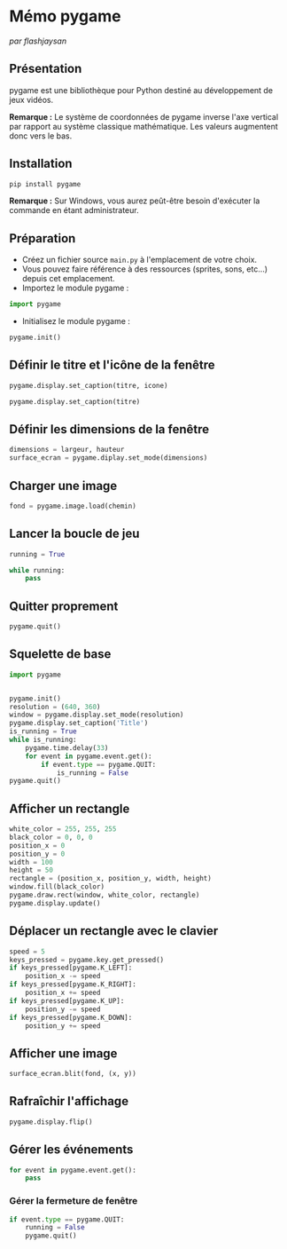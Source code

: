 # Mémo pygame

*par flashjaysan*

## Présentation

pygame est une bibliothèque pour Python destiné au développement de jeux vidéos.

**Remarque :** Le système de coordonnées de pygame inverse l'axe vertical par rapport au système classique mathématique. Les valeurs augmentent donc vers le bas.

## Installation

```python
pip install pygame
```

**Remarque :** Sur Windows, vous aurez peût-être besoin d'exécuter la commande en étant administrateur.

## Préparation

- Créez un fichier source `main.py` à l'emplacement de votre choix.
- Vous pouvez faire référence à des ressources (sprites, sons, etc...) depuis cet emplacement.
- Importez le module pygame :

```python
import pygame
```

- Initialisez le module pygame :

```python
pygame.init()
```

## Définir le titre et l'icône de la fenêtre

```python
pygame.display.set_caption(titre, icone)
```

```python
pygame.display.set_caption(titre)
```

## Définir les dimensions de la fenêtre

```python
dimensions = largeur, hauteur
surface_ecran = pygame.diplay.set_mode(dimensions)
```

## Charger une image

```python
fond = pygame.image.load(chemin)
```

## Lancer la boucle de jeu

```python
running = True

while running:
    pass
```

## Quitter proprement

```python
pygame.quit()
```

## Squelette de base

```python
import pygame


pygame.init()
resolution = (640, 360)
window = pygame.display.set_mode(resolution)
pygame.display.set_caption('Title')
is_running = True
while is_running:
    pygame.time.delay(33)
    for event in pygame.event.get():
        if event.type == pygame.QUIT:
            is_running = False
pygame.quit()
```

## Afficher un rectangle

```python
white_color = 255, 255, 255
black_color = 0, 0, 0
position_x = 0
position_y = 0
width = 100
height = 50
rectangle = (position_x, position_y, width, height)
window.fill(black_color)
pygame.draw.rect(window, white_color, rectangle)
pygame.display.update()
```

## Déplacer un rectangle avec le clavier

```python
speed = 5
keys_pressed = pygame.key.get_pressed()
if keys_pressed[pygame.K_LEFT]:
    position_x -= speed
if keys_pressed[pygame.K_RIGHT]:
    position_x += speed
if keys_pressed[pygame.K_UP]:
    position_y -= speed
if keys_pressed[pygame.K_DOWN]:
    position_y += speed
```

## Afficher une image

```python
surface_ecran.blit(fond, (x, y))
```

## Rafraîchir l'affichage

```python
pygame.display.flip()
```

## Gérer les événements

```python
for event in pygame.event.get():
    pass
```

### Gérer la fermeture de fenêtre

```python
if event.type == pygame.QUIT:
    running = False
    pygame.quit()
```

```python

```

```python

```

```python

```

```python

```

```python

```

```python

```

```python

```

```python

```

```python

```

```python

```

```python

```

```python

```

```python

```

```python

```

```python

```

```python

```


